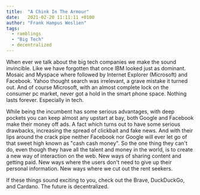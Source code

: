 ```yaml
---
title:  "A Chink In The Armour"
date:   2021-02-20 11:11:11 +0100
author: "Frank Hampus Weslien"
tags: 
  - ramblings
  - "Big Tech"
  - decentralized
---
```


When ever we talk about the big tech companies we make the sound invincible.
Like we have forgotten that once IBM looked just as dominant.
Mosaic and Myspace where followed by Internet Explorer (Microsoft) and Facebook.
Yahoo thought search was irrelevant, a grave mistake it turned out.
And of course Microsoft, with an almost complete lock on the consumer pc market, never got a hold in the smart phone space.
Nothing lasts forever. Especially in tech.

<!--more-->

While being the incumbent has some serious advantages, with deep pockets you can keep almost any upstart at bay, both Google and Facebook make their money off ads. 
A fact which turns out to have some serious drawbacks, increasing the spread of clickbait and fake news.
And with their lips around the crack pipe neither Facebook nor Google will ever let go of that sweet high known as "cash cash money".
So the one thing they can't do, even though they have all the talent and money in the world, is to create a new way of interaction on the web.
New ways of sharing content and getting paid.
New ways where the users don't need to give up their personal information.
New ways where we cut out the rent seekers.

If these things sound exciting to you, check out the Brave, DuckDuckGo, and Cardano.
The future is decentralized.


